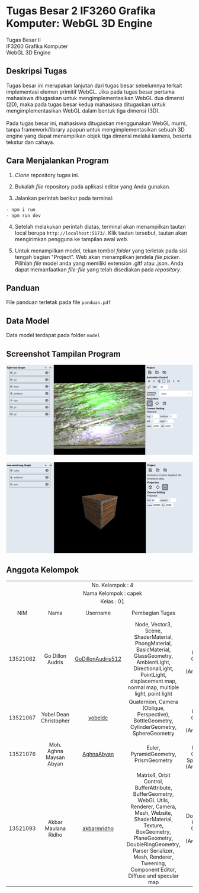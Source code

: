 # Tugas Besar 2 IF3260 Grafika Komputer: WebGL 3D Engine

Tugas Besar II <br>
IF3260 Grafika Komputer <br>
WebGL 3D Engine

## Deskripsi Tugas <a name="desc"></a>

Tugas besar ini merupakan lanjutan dari tugas besar sebelumnya terkait implementasi elemen primitif WebGL. Jika pada tugas besar pertama mahasiswa ditugaskan untuk mengimplementasikan WebGL dua dimensi (2D), maka pada tugas besar kedua mahasiswa ditugaskan untuk mengimplementasikan WebGL dalam bentuk tiga dimensi (3D).
<br>
<br>
Pada tugas besar ini, mahasiswa ditugaskan menggunakan WebGL murni, tanpa framework/library apapun untuk mengimplementasikan sebuah 3D engine yang dapat menampilkan objek tiga dimensi melalui kamera, beserta tekstur dan cahaya.

## Cara Menjalankan Program <a name="run"></a>

1. _Clone_ repository tugas ini.

2. Bukalah _file_ repository pada aplikasi editor yang Anda gunakan.

3. Jalankan perintah berikut pada terminal:

```
- npm i run
- npm run dev
```

4. Setelah melakukan perintah diatas, terminal akan menampilkan tautan local berupa `http://localhost:5173/`. Klik tautan tersebut, tautan akan mengirimkan pengguna ke tampilan awal _web_.

5. Untuk menampilkan model, tekan tombol _folder_ yang terletak pada sisi tengah bagian "Project". Web akan menampilkan jendela _file picker_. Pilihlah _file_ model anda yang memiliki extension .gltf atau .json. Anda dapat memanfaatkan _file-file_ yang telah disediakan pada _repository_.

## Panduan

File panduan terletak pada file `panduan.pdf`

## Data Model

Data model terdapat pada folder `model`

## Screenshot Tampilan Program <a name="ss-program"></a>

![alt text](image.png)
<br>
<br>
![alt text](image-1.png)

## Anggota Kelompok <a name="member"></a>

<table>
  <tr>
    <td align="center" colspan="5">No. Kelompok : 4</td>
  </tr>
  <tr>
    <td align="center" colspan="5">Nama Kelompok : capek</td>
  </tr>
  <tr>
    <td align="center" colspan="5">Kelas : 01</td>
  </tr>
  <tr>
    <td align="center">NIM</td>
    <td align="center">Nama</td>
    <td align="center">Username</td>
    <td align="center">Pembagian Tugas</td>
    <td align="center">Spek Pribadi</td>
  </tr>
  <tr>
    <td align="center">13521062</td>
    <td align="center">Go Dillon Audris</td>
    <td align="center"><a href=https://github.com/GoDillonAudris512>GoDillonAudris512</a></td>
    <td align="center">Node, Vector3, Scene, ShaderMaterial, PhongMaterial, BasicMaterial, GlassGeometry, AmbientLight, DirectionalLight, PointLight, displacement map, normal map, multiple light, point light</td>
    <td align="center">Glass (Hollow Object), Sheep (Articulated)</td>
  </tr>
  <tr>
    <td align="center">13521067</td>
    <td align="center">Yobel Dean Christopher</td>
    <td align="center"><a href=https://github.com/yobeldc>yobeldc</a></td>
    <td align="center">Quaternion, Camera (Oblique, Perspective), BottleGeometry, CylinderGeometry, SphereGeometry</td>
    <td align="center">Tube (Hollow Object), Piano (Articulated)</td>
  </tr>
  <tr>
    <td align="center">13521076</td>
    <td align="center">Moh. Aghna Maysan Abyan</td>
    <td align="center"><a href=https://github.com/AghnaAbyan>AghnaAbyan</a></td>
    <td align="center">Euler, PyramidGeometry, PrismGeometry</td>
    <td align="center">Bottle (Hollow Object), Spongebob (Articulated)</td>
  </tr>
  <tr>
    <td align="center">13521093</td>
    <td align="center">Akbar Maulana Ridho</td>
    <td align="center"><a href=https://github.com/akbarmridho>akbarmridho</a></td>
    <td align="center">Matrix4, Orbit Control, BufferAttribute, BufferGeometry, WebGL Utils, Renderer, Camera, Mesh, Website, ShaderMaterial, Texture, BoxGeometry, PlaneGeometry, DoubleRingGeometry, Parser Serializer, Mesh, Renderer, Tweening, Component Editor, Diffuse and specular map</td> 
    <td align="center">Double Ring (Hollow Object), Tank (Articulated)</td>
  </tr>
</table>
